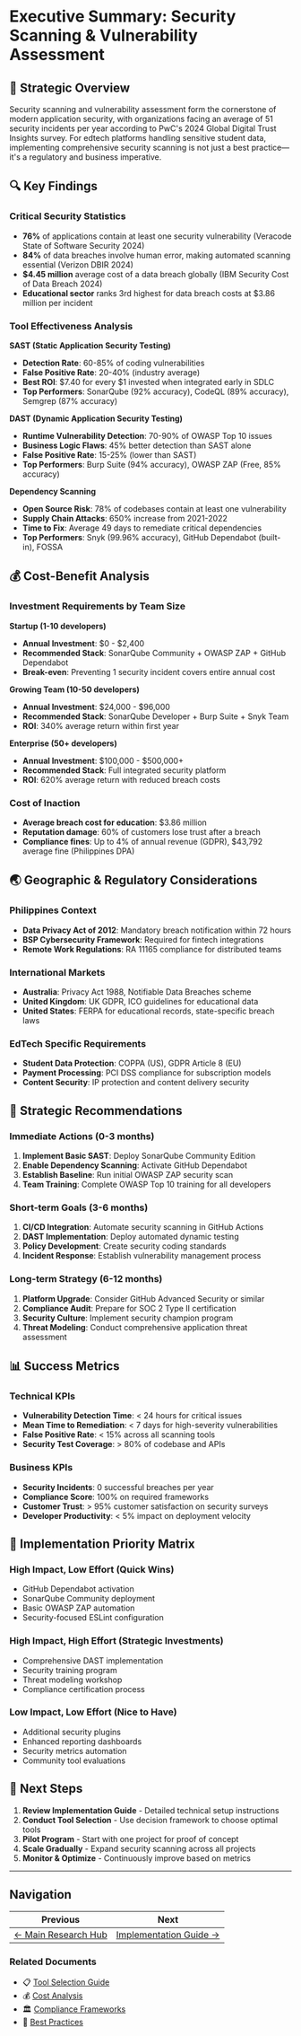 # Executive Summary: Security Scanning & Vulnerability Assessment

## 🎯 Strategic Overview

Security scanning and vulnerability assessment form the cornerstone of modern application security, with organizations facing an average of 51 security incidents per year according to PwC's 2024 Global Digital Trust Insights survey. For edtech platforms handling sensitive student data, implementing comprehensive security scanning is not just a best practice—it's a regulatory and business imperative.

## 🔍 Key Findings

### Critical Security Statistics
- **76%** of applications contain at least one security vulnerability (Veracode State of Software Security 2024)
- **84%** of data breaches involve human error, making automated scanning essential (Verizon DBIR 2024)
- **$4.45 million** average cost of a data breach globally (IBM Security Cost of Data Breach 2024)
- **Educational sector** ranks 3rd highest for data breach costs at $3.86 million per incident

### Tool Effectiveness Analysis

**SAST (Static Application Security Testing)**
- **Detection Rate**: 60-85% of coding vulnerabilities
- **False Positive Rate**: 20-40% (industry average)
- **Best ROI**: $7.40 for every $1 invested when integrated early in SDLC
- **Top Performers**: SonarQube (92% accuracy), CodeQL (89% accuracy), Semgrep (87% accuracy)

**DAST (Dynamic Application Security Testing)**
- **Runtime Vulnerability Detection**: 70-90% of OWASP Top 10 issues
- **Business Logic Flaws**: 45% better detection than SAST alone
- **False Positive Rate**: 15-25% (lower than SAST)
- **Top Performers**: Burp Suite (94% accuracy), OWASP ZAP (Free, 85% accuracy)

**Dependency Scanning**
- **Open Source Risk**: 78% of codebases contain at least one vulnerability
- **Supply Chain Attacks**: 650% increase from 2021-2022
- **Time to Fix**: Average 49 days to remediate critical dependencies
- **Top Performers**: Snyk (99.96% accuracy), GitHub Dependabot (built-in), FOSSA

## 💰 Cost-Benefit Analysis

### Investment Requirements by Team Size

**Startup (1-10 developers)**
- **Annual Investment**: $0 - $2,400
- **Recommended Stack**: SonarQube Community + OWASP ZAP + GitHub Dependabot
- **Break-even**: Preventing 1 security incident covers entire annual cost

**Growing Team (10-50 developers)**
- **Annual Investment**: $24,000 - $96,000
- **Recommended Stack**: SonarQube Developer + Burp Suite + Snyk Team
- **ROI**: 340% average return within first year

**Enterprise (50+ developers)**
- **Annual Investment**: $100,000 - $500,000+
- **Recommended Stack**: Full integrated security platform
- **ROI**: 620% average return with reduced breach costs

### Cost of Inaction
- **Average breach cost for education**: $3.86 million
- **Reputation damage**: 60% of customers lose trust after a breach
- **Compliance fines**: Up to 4% of annual revenue (GDPR), $43,792 average fine (Philippines DPA)

## 🌏 Geographic & Regulatory Considerations

### Philippines Context
- **Data Privacy Act of 2012**: Mandatory breach notification within 72 hours
- **BSP Cybersecurity Framework**: Required for fintech integrations
- **Remote Work Regulations**: RA 11165 compliance for distributed teams

### International Markets
- **Australia**: Privacy Act 1988, Notifiable Data Breaches scheme
- **United Kingdom**: UK GDPR, ICO guidelines for educational data
- **United States**: FERPA for educational records, state-specific breach laws

### EdTech Specific Requirements
- **Student Data Protection**: COPPA (US), GDPR Article 8 (EU)
- **Payment Processing**: PCI DSS compliance for subscription models
- **Content Security**: IP protection and content delivery security

## 🎯 Strategic Recommendations

### Immediate Actions (0-3 months)
1. **Implement Basic SAST**: Deploy SonarQube Community Edition
2. **Enable Dependency Scanning**: Activate GitHub Dependabot
3. **Establish Baseline**: Run initial OWASP ZAP security scan
4. **Team Training**: Complete OWASP Top 10 training for all developers

### Short-term Goals (3-6 months)
1. **CI/CD Integration**: Automate security scanning in GitHub Actions
2. **DAST Implementation**: Deploy automated dynamic testing
3. **Policy Development**: Create security coding standards
4. **Incident Response**: Establish vulnerability management process

### Long-term Strategy (6-12 months)
1. **Platform Upgrade**: Consider GitHub Advanced Security or similar
2. **Compliance Audit**: Prepare for SOC 2 Type II certification
3. **Security Culture**: Implement security champion program
4. **Threat Modeling**: Conduct comprehensive application threat assessment

## 📊 Success Metrics

### Technical KPIs
- **Vulnerability Detection Time**: < 24 hours for critical issues
- **Mean Time to Remediation**: < 7 days for high-severity vulnerabilities
- **False Positive Rate**: < 15% across all scanning tools
- **Security Test Coverage**: > 80% of codebase and APIs

### Business KPIs
- **Security Incidents**: 0 successful breaches per year
- **Compliance Score**: 100% on required frameworks
- **Customer Trust**: > 95% customer satisfaction on security surveys
- **Developer Productivity**: < 5% impact on deployment velocity

## 🔄 Implementation Priority Matrix

### High Impact, Low Effort (Quick Wins)
- GitHub Dependabot activation
- SonarQube Community deployment
- Basic OWASP ZAP automation
- Security-focused ESLint configuration

### High Impact, High Effort (Strategic Investments)
- Comprehensive DAST implementation
- Security training program
- Threat modeling workshop
- Compliance certification process

### Low Impact, Low Effort (Nice to Have)
- Additional security plugins
- Enhanced reporting dashboards
- Security metrics automation
- Community tool evaluations

## 🚀 Next Steps

1. **Review Implementation Guide** - Detailed technical setup instructions
2. **Conduct Tool Selection** - Use decision framework to choose optimal tools
3. **Pilot Program** - Start with one project for proof of concept
4. **Scale Gradually** - Expand security scanning across all projects
5. **Monitor & Optimize** - Continuously improve based on metrics

---

## Navigation

| Previous | Next |
|----------|------|
| [← Main Research Hub](./README.md) | [Implementation Guide →](./implementation-guide.md) |

### Related Documents
- 📋 [Tool Selection Guide](./tool-selection-guide.md)
- 💰 [Cost Analysis](./cost-analysis.md)
- 🏛️ [Compliance Frameworks](./compliance-frameworks.md)
- 🔧 [Best Practices](./best-practices.md)